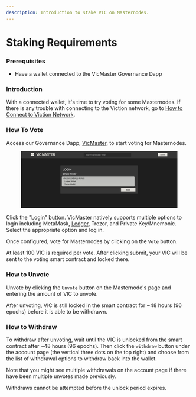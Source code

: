 ```yaml
---
description: Introduction to stake VIC on Masternodes.
---
```


# Staking Requirements

### Prerequisites <a href="#prerequisites" id="prerequisites"></a>

* Have a wallet connected to the VicMaster Governance Dapp

### Introduction <a href="#introduction" id="introduction"></a>

With a connected wallet, it's time to try voting for some Masternodes. If there is any trouble with connecting to the Viction network, go to [How to Connect to Viction Network](../how-to-connect-to-viction-network/).

### How To Vote <a href="#how-to-vote" id="how-to-vote"></a>

Access our Governance Dapp, [VicMaster](https://vicmaster.xyz/), to start voting for Masternodes.

<figure><img src="../../.gitbook/assets/image (27).png" alt=""><figcaption></figcaption></figure>

Click the "Login" button. VicMaster natively supports multiple options to login including MetaMask, [Ledger](https://app.gitbook.com/@Viction/s/Viction-docs/general/how-to-connect-to-viction-network/ledger), Trezor, and Private Key/Mnemonic. Select the appropriate option and log in.

Once configured, vote for Masternodes by clicking on the `Vote` button.

At least 100 VIC is required per vote. After clicking submit, your VIC will be sent to the voting smart contract and locked there.

### How to Unvote <a href="#how-to-unvote" id="how-to-unvote"></a>

Unvote by clicking the `Unvote` button on the Masternode's page and entering the amount of VIC to unvote.

After unvoting, VIC is still locked in the smart contract for \~48 hours (96 epochs) before it is able to be withdrawn.

### How to Withdraw <a href="#how-to-withdraw" id="how-to-withdraw"></a>

To withdraw after unvoting, wait until the VIC is unlocked from the smart contract after \~48 hours (96 epochs). Then click the `withdraw` button under the account page (the vertical three dots on the top right) and choose from the list of withdrawal options to withdraw back into the wallet.

Note that you might see multiple withdrawals on the account page if there have been multiple unvotes made previously.

Withdraws cannot be attempted before the unlock period expires.
